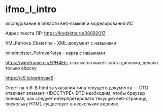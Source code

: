 # ifmo_I_intro
исследование в области веб-языков и моделирования ИС

Адрес текста ЛР:
https://kodaktor.ru/08092017

XMLPetrova_Ekaterina - XML-документ с навыками

mindmeister_PetrovaKatya - карта с навыками

https://wireframe.cc/EPH4Eh- ссылка на макет сайта диплома, делала только вёрску

https://c9.io/petrovae9 

Ответ на п.6: 
В html за указания типа текущего документа — DTD отвечает элемент <!DOCTYPE>.DTD необходим, чтобы браузер понимал, как следует интерпретировать текущую веб-страницу, поскольку HTML существует в нескольких версиях.
